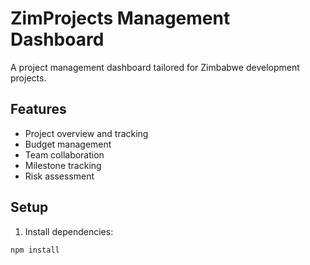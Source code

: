 # ZimProjects Management Dashboard

A project management dashboard tailored for Zimbabwe development projects.

## Features

- Project overview and tracking
- Budget management
- Team collaboration
- Milestone tracking
- Risk assessment

## Setup

1. Install dependencies:
```bash
npm install